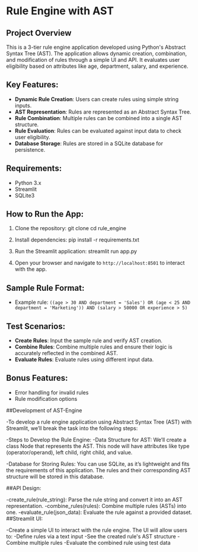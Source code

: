 # Rule Engine with AST

## Project Overview
This is a 3-tier rule engine application developed using Python's Abstract Syntax Tree (AST). The application allows dynamic creation, combination, and modification of rules through a simple UI and API. It evaluates user eligibility based on attributes like age, department, salary, and experience.

## Key Features:
- **Dynamic Rule Creation**: Users can create rules using simple string inputs.
- **AST Representation**: Rules are represented as an Abstract Syntax Tree.
- **Rule Combination**: Multiple rules can be combined into a single AST structure.
- **Rule Evaluation**: Rules can be evaluated against input data to check user eligibility.
- **Database Storage**: Rules are stored in a SQLite database for persistence.

## Requirements:
- Python 3.x
- Streamlit
- SQLite3

## How to Run the App:
1. Clone the repository: git clone  cd rule_engine

2. Install dependencies: pip install -r requirements.txt

3. Run the Streamlit application: streamlit run app.py

4. Open your browser and navigate to `http://localhost:8501` to interact with the app.

## Sample Rule Format:
- Example rule: `((age > 30 AND department = 'Sales') OR (age < 25 AND department = 'Marketing')) AND (salary > 50000 OR experience > 5)`

## Test Scenarios:
- **Create Rules**: Input the sample rule and verify AST creation.
- **Combine Rules**: Combine multiple rules and ensure their logic is accurately reflected in the combined AST.
- **Evaluate Rules**: Evaluate rules using different input data.



## Bonus Features:
- Error handling for invalid rules
- Rule modification options

##Development of AST-Engine

-To develop a rule engine application using Abstract Syntax Tree (AST) with Streamlit, we’ll break the task into the following steps:

-Steps to Develop the Rule Engine:
-Data Structure for AST: We’ll create a class Node that represents the AST. This node will have attributes like type (operator/operand), left child, right child, and value.

-Database for Storing Rules: You can use SQLite, as it’s lightweight and fits the requirements of this application. The rules and their corresponding AST structure will be stored in this database.

##API Design:

-create_rule(rule_string): Parse the rule string and convert it into an AST representation.
-combine_rules(rules): Combine multiple rules (ASTs) into one.
-evaluate_rule(json_data): Evaluate the rule against a provided dataset.
##Streamlit UI: 

-Create a simple UI to interact with the rule engine. The UI will allow users to:
-Define rules via a text input
-See the created rule's AST structure
-Combine multiple rules
-Evaluate the combined rule using test data
